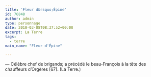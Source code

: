 ```yaml
---
title: 'Fleur d&rsquo;Épine'
id: 76848
author: admin
type: personnage
date: 2010-03-08T08:37:52+00:00
excerpt: La Terre
tags:
  - terre
main_name: "Fleur d'Épine"

---
```

— Célèbre chef de brigands; a précédé le beau-François à la tête des chauffeurs d&rsquo;Orgères [67]. (La Terre.)